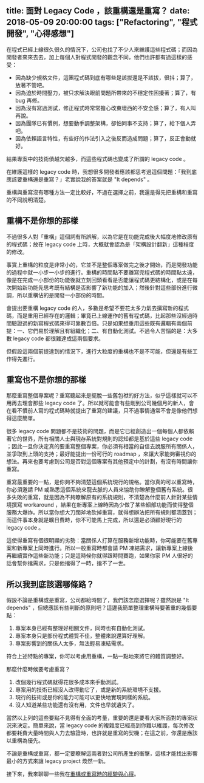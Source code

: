 title: 面對 Legacy Code ，該重構還是重寫？ 
date: 2018-05-09 20:00:00
tags: ["Refactoring", "程式開發", "心得感想"]
---

在程式已經上線很久很久的情況下，公司也找了不少人來維護這些程式碼；而因為開發者來來去去，加上每個人對程式開發的觀念不同，他們也許都有過這樣的感受：

* 因為缺少規格文件，這團程式碼到底有哪些是該拔還是不該拔，很抖；算了，放著不管吧。
* 因為迫於時間壓力，被只求解決眼前問題所帶來的不穩定性困擾著；算了，有 bug 再修。
* 因為沒有寫過測試，修正程式時常常擔心改東壞西的不安全感；算了，有人叫再說。
* 因為團隊已有慣例，想要動手調整架構，卻怕同事不支持；算了，給下個人弄吧。
* 因為依賴語言特性，有些好的作法引入之後反而造成問題；算了，反正會動就好。

結果專案中的技術債越欠越多，而這些程式碼也變成了所謂的 legacy code 。

<!-- more -->

在維護這樣的 legacy code 時，我想很多開發者應該都思考過這個問題：「我到底應該要重構還是重寫？」老實說我的答案就是 "It depends" 。

重構與重寫沒有哪種方法一定比較好，不過在選擇之前，我還是得先把重構和重寫的不同說明清楚。

## 重構不是你想的那樣

不過很多人對「重構」這個詞有所誤解，以為它是在功能完成後大幅度地修改原有的程式碼；放在 legacy code 上時，大概就會認為是「架構設計翻新」這種程度的修改。

事實上重構的粒度是非常小的，它並不是整個專案做完之後才開始，而是開發功能的過程中就一小步一小步的進行。重構的時間點不要離寫完程式碼的時間點太遠，像是在完成一小部份的功能後就立刻回頭看看是否能讓程式碼更結構化，或是在每次開始新功能先思考既有結構是否影響了新功能的加入；然後針對這些部份進行微調，所以重構佔的是開發一小部份的時間。

會提出要重構 legacy code 的人，多數是希望不要花太多力氣去撰寫新的程式碼，而是重用已經存在的邏輯；畢竟已上線運作的舊有程式碼，比起那些沒經過時間驗證過的新寫程式碼來得可靠數百倍。只是如果想重用這些既有邏輯有兩個前提：一、它們易於理解且有組織化；二、有自動化測試。不過令人苦惱的是：大多數 legacy code 都很難達成這兩個要求。

但假設這兩個前提達到的情況下，進行大粒度的重構也不是不可能，但還是有些工作得先進行。

## 重寫也不是你想的那樣

那麼重寫整個專案呢？重寫聽起來是擺脫一些舊包袱的好方法，似乎這樣就可以不用再去理會那些 legacy code 了。所以就可能會有些剛到公司幾個月的新人，會在看不慣前人寫的程式碼時就提出了重寫的建議，只不過事情通常不會是像他們想得這麼簡單。

很多 legacy code 問題都不是技術的問題，而是它已經創造出一個每個人都依賴著它的世界，所有相關人士與現存系統對規則的認知都是基於這些 legacy code ；因此一旦你決定真的要重寫整個專案，你必須有相當的自信去說服所有關係人，並爭取到上頭的支持；最好能提出一份可行的 roadmap ，來讓大家能夠審視你的想法。再來也要考慮到公司是否對這個專案有其他預定中的計劃，有沒有時間讓你重寫。

重寫最重要的一點，是你夠不夠清楚這個系統現行的規格。當你真的可以重寫時，你必須邀請 PM 或熟悉這個系統來龍去脈的人員來協助你瞭解整個舊有系統。很多失敗的重寫，就是因為不夠瞭解原有的系統規則，不清楚為什麼前人針對某些情境撰寫 workaround ，結果在新專案上線時因為少做了某些細部功能而使得整個服務大爆炸。所以當你想大刀闊斧地砍掉重寫，就得想辦法把所有規則都涵蓋到；而這件事本身就是曠日費時，你不可能馬上完成，所以還是必須顧好現行的 legacy code 。

這使得重寫有個很明顯的劣勢：當關係人打算在服務新增功能時，你可能要在舊專案和新專案上同時進行。所以一般重寫時都會請 PM 凍結需求，讓新專案上線後再繼續實作這些新功能；只是這時候你就得跟時間賽跑，如果你家 PM 人很好的話會幫你擋需求，只是他擋得了一時，擋不了一世。

## 所以我到底該選哪條路？

假設不論是重構或是重寫，公司都給時間了，我們該怎麼選擇呢？雖然說是 "It depends" ，但總應該有些判斷的原則吧？這邊我簡單整理重構時要著重的幾個要點：

1. 專案本身已經有整理好相關文件，同時也有自動化測試。
2. 專案本身只是部份程式體質不佳，整體來說還算好理解。
3. 專案影響到的關係人太多，無法輕易凍結需求。

符合上述特點的專案，你可以考慮用重構，一點一點地來將它的體質調整好。

那麼什麼時候要考慮重寫？

1. 改個幾行程式碼就得花很多成本來手動測試。
2. 專案用的技術已經沒人改得動它了，或是新的系統環境不支援。
3. 現行的技術或是你的能力可能可以更快地實現同樣的系統。
4. 沒人知道某些功能還有沒有用，文件也早就遺失了。

當然以上列的這些要點不見得有全面的考量，重要的還是要看大家所面對的專案狀況來決定。簡單來說，當 legacy code 的複雜度已經高到你難以維護，每次修改都要耗費大量時間與人力去驗證時，也許就是重寫的契機；在這之前，你還是應該以重構為優先。

不論是重構或重寫，都一定要瞭解這兩者對公司所產生的衝擊，這樣才能找出影響最小的方式來讓 legacy project 煥然一新。

接下來，我來聊聊一些我在[重構或重寫時的經驗與心得](/2018-05-09-steps-of-refactoring-or-rebuilding)。


